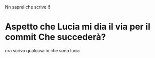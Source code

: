 Nn saprei che scrive!!!

Aspetto che Lucia mi dia il via per il commit
Che succederà?
=======
ora scrivo qualcosa io che sono lucia

